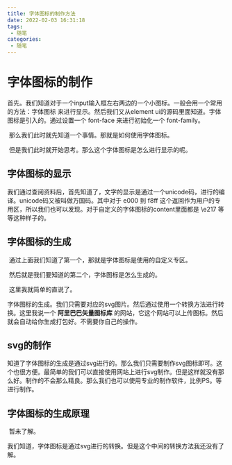 ```yaml
---
title: 字体图标的制作方法
date: 2022-02-03 16:31:18
tags:
 - 随笔
categories:
 - 随笔
---
```




#  字体图标的制作

​		首先。我们知道对于一个input输入框左右两边的一个小图标。一般会用一个常用的方法：字体图标 来进行显示。然后我们又从element ui的源码里面知道。字体图标是引入的。通过设置一个 font-face 来进行初始化一个 font-family。

​		那么我们此时就先知道一个事情。那就是如何使用字体图标。

​		但是我们此时就开始思考。那么这个字体图标是怎么进行显示的呢。



## 字体图标的显示

​		我们通过查阅资料后，首先知道了，文字的显示是通过一个unicode码，进行的编译。unicode码又被叫做万国码。其中对于 e000 到 f8ff 这个返回作为用户的专用区，所以我们也可以发现。对于自定义的字体图标的content里面都是 \e217 等等这种样子的。



## 字体图标的生成

​		通过上面我们知道了第一个，那就是字体图标是使用的自定义专区。

​		然后就是我们要知道的第二个，字体图标是怎么生成的。



​		这里我就简单的直说了。

​		字体图标的生成。我们只需要对应的svg图片。然后通过使用一个转换方法进行转换。这里我说一个 **阿里巴巴矢量图标库** 的网站，它这个网站可以上传图标。然后就会自动给你生成打包好。不需要你自己的操作。



## svg的制作

​		知道了字体图标的生成是通过svg进行的。那么我们只需要制作svg图标即可。这个也很方便。最简单的我们可以直接使用网站上进行svg制作。但是这样就没有那么好。制作的不会那么精良。那么我们也可以使用专业的制作软件，比例PS。等进行制作。



## 字体图标的生成原理

​		暂未了解。

​		我们知道，字体图标是通过svg进行的转换。但是这个中间的转换方法我还没有了解。

















